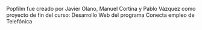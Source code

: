 Popfilm fue creado por Javier Olano, Manuel Cortina y Pablo Vázquez como proyecto de fin del curso: Desarrollo Web del programa Conecta empleo de Telefónica
